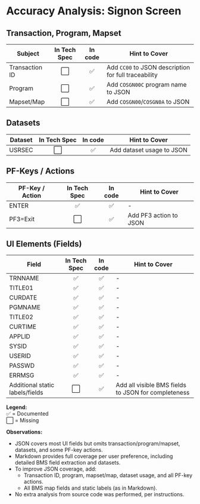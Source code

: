 # Accuracy Analysis: Signon Screen

## Transaction, Program, Mapset
| Subject        | In Tech Spec | In code | Hint to Cover |
|----------------|:-------:|:-----------:|--------------|
| Transaction ID |   ⬜    |     ✅      | Add `CC00` to JSON description for full traceability |
| Program        |   ⬜    |     ✅      | Add `COSGN00C` program name to JSON |
| Mapset/Map     |   ⬜    |     ✅      | Add `COSGN00`/`COSGN0A` to JSON |

## Datasets
| Dataset    | In Tech Spec | In code | Hint to Cover |
|------------|:-------:|:-----------:|--------------|
| USRSEC     |   ⬜    |     ✅      | Add dataset usage to JSON |

## PF-Keys / Actions
| PF-Key / Action | In Tech Spec | In code | Hint to Cover |
|-----------------|:-------:|:-----------:|--------------|
| ENTER           |   ✅    |     ✅      | -            |
| PF3=Exit        |   ⬜    |     ✅      | Add PF3 action to JSON |

## UI Elements (Fields)
| Field      | In Tech Spec | In code | Hint to Cover |
|------------|:-------:|:-----------:|--------------|
| TRNNAME    |   ✅    |     ✅      | -            |
| TITLE01    |   ✅    |     ✅      | -            |
| CURDATE    |   ✅    |     ✅      | -            |
| PGMNAME    |   ✅    |     ✅      | -            |
| TITLE02    |   ✅    |     ✅      | -            |
| CURTIME    |   ✅    |     ✅      | -            |
| APPLID     |   ✅    |     ✅      | -            |
| SYSID      |   ✅    |     ✅      | -            |
| USERID     |   ✅    |     ✅      | -            |
| PASSWD     |   ✅    |     ✅      | -            |
| ERRMSG     |   ✅    |     ✅      | -            |
| Additional static labels/fields | ⬜ | ✅ | Add all visible BMS fields to JSON for completeness |

**Legend:**  
✅ = Documented  
⬜ = Missing

**Observations:**
- JSON covers most UI fields but omits transaction/program/mapset, datasets, and some PF-key actions.
- Markdown provides full coverage per user preference, including detailed BMS field extraction and datasets.
- To improve JSON coverage, add:
  - Transaction ID, program, mapset/map, dataset usage, and all PF-key actions.
  - All BMS map fields and static labels (as in Markdown).
- No extra analysis from source code was performed, per instructions.
